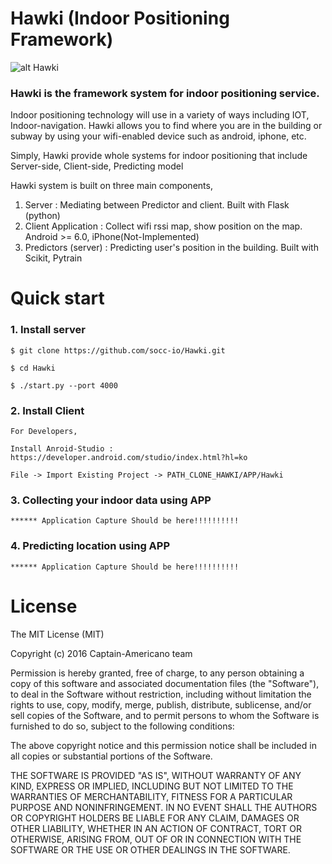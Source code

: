 # Hawki (Indoor Positioning Framework)

![alt Hawki](https://github.com/socc-io/Hawki/raw/master/Hawki.png)

### Hawki is the framework system for indoor positioning service. 
Indoor positioning technology will use in a variety of ways including IOT, Indoor-navigation. Hawki allows you to find where you are in the building or subway by using your wifi-enabled device such as android, iphone, etc.

Simply, Hawki provide whole systems for indoor positioning that include Server-side, Client-side, Predicting model

Hawki system is built on three main components,

  1. Server : Mediating between Predictor and client. Built with Flask (python)
  2. Client Application : Collect wifi rssi map, show position on the map. Android >= 6.0, iPhone(Not-Implemented) 
  3. Predictors (server) : Predicting user's position in the building. Built with Scikit, Pytrain

# Quick start

### 1. Install server

    $ git clone https://github.com/socc-io/Hawki.git

    $ cd Hawki

    $ ./start.py --port 4000

### 2. Install Client

    For Developers,
    
    Install Anroid-Studio : https://developer.android.com/studio/index.html?hl=ko
    
    File -> Import Existing Project -> PATH_CLONE_HAWKI/APP/Hawki

### 3. Collecting your indoor data using APP

    ****** Application Capture Should be here!!!!!!!!!!

### 4. Predicting location using APP

    ****** Application Capture Should be here!!!!!!!!!!

# License

The MIT License (MIT)

Copyright (c) 2016 Captain-Americano team

Permission is hereby granted, free of charge, to any person obtaining a copy
of this software and associated documentation files (the "Software"), to deal
in the Software without restriction, including without limitation the rights
to use, copy, modify, merge, publish, distribute, sublicense, and/or sell
copies of the Software, and to permit persons to whom the Software is
furnished to do so, subject to the following conditions:

The above copyright notice and this permission notice shall be included in all
copies or substantial portions of the Software.

THE SOFTWARE IS PROVIDED "AS IS", WITHOUT WARRANTY OF ANY KIND, EXPRESS OR
IMPLIED, INCLUDING BUT NOT LIMITED TO THE WARRANTIES OF MERCHANTABILITY,
FITNESS FOR A PARTICULAR PURPOSE AND NONINFRINGEMENT. IN NO EVENT SHALL THE
AUTHORS OR COPYRIGHT HOLDERS BE LIABLE FOR ANY CLAIM, DAMAGES OR OTHER
LIABILITY, WHETHER IN AN ACTION OF CONTRACT, TORT OR OTHERWISE, ARISING FROM,
OUT OF OR IN CONNECTION WITH THE SOFTWARE OR THE USE OR OTHER DEALINGS IN THE
SOFTWARE.
